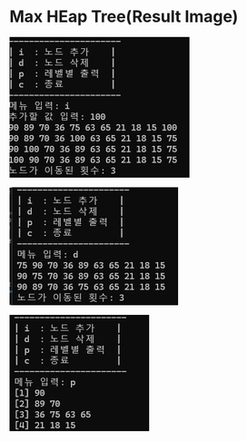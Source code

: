 # Max HEap Tree(Result Image)
![](https://github.com/JHONEY-076/5702216-Chae-Jae-Heon/blob/master/5-maxheaptree/Project2/%ED%99%94%EB%A9%B4%20%EC%BA%A1%EC%B2%98%202024-10-12%20225756.jpg)

![](https://github.com/JHONEY-076/5702216-Chae-Jae-Heon/blob/master/5-maxheaptree/Project2/%ED%99%94%EB%A9%B4%20%EC%BA%A1%EC%B2%98%202024-10-12%20225915.jpg)

![](https://github.com/JHONEY-076/5702216-Chae-Jae-Heon/blob/master/5-maxheaptree/Project2/%ED%99%94%EB%A9%B4%20%EC%BA%A1%EC%B2%98%202024-10-12%20225955.jpg)
